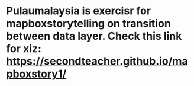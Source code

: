 # Pulaumalaysia is exercisr for mapboxstorytelling on transition between data layer. Check this link for xiz: https://secondteacher.github.io/mapboxstory1/

